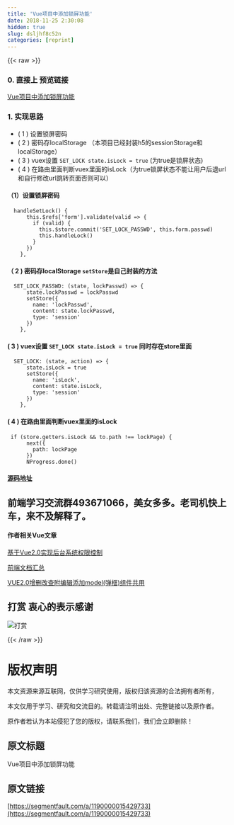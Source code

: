 ```yaml
---
title: 'Vue项目中添加锁屏功能' 
date: 2018-11-25 2:30:08
hidden: true
slug: dsljhf8c52n
categories: [reprint]
---
```


{{< raw >}}
<h3 id="articleHeader0">0. &#x76F4;&#x63A5;&#x4E0A; &#x9884;&#x89C8;&#x94FE;&#x63A5;</h3><p><a href="https://mgbq.github.io/vue-permission/#/login" rel="nofollow noreferrer" target="_blank">Vue&#x9879;&#x76EE;&#x4E2D;&#x6DFB;&#x52A0;&#x9501;&#x5C4F;&#x529F;&#x80FD;</a></p><h3 id="articleHeader1">1. &#x5B9E;&#x73B0;&#x601D;&#x8DEF;</h3><ul><li>( 1 ) &#x8BBE;&#x7F6E;&#x9501;&#x5C4F;&#x5BC6;&#x7801;</li><li>( 2 ) &#x5BC6;&#x7801;&#x5B58;localStorage &#xFF08;&#x672C;&#x9879;&#x76EE;&#x5DF2;&#x7ECF;&#x5C01;&#x88C5;h5&#x7684;sessionStorage&#x548C;localStorage&#xFF09;</li><li>( 3 ) vuex&#x8BBE;&#x7F6E; <code>SET_LOCK state.isLock = true</code> (&#x4E3A;true&#x662F;&#x9501;&#x5C4F;&#x72B6;&#x6001;)</li><li>( 4 ) &#x5728;&#x8DEF;&#x7531;&#x91CC;&#x9762;&#x5224;&#x65AD;vuex&#x91CC;&#x9762;&#x7684;isLock&#xFF08;&#x4E3A;true&#x9501;&#x5C4F;&#x72B6;&#x6001;&#x4E0D;&#x80FD;&#x8BA9;&#x7528;&#x6237;&#x540E;&#x9000;url&#x548C;&#x81EA;&#x884C;&#x4FEE;&#x6539;url&#x8DF3;&#x8F6C;&#x9875;&#x9762;&#x5426;&#x5219;&#x53EF;&#x4EE5;&#xFF09;</li></ul><h4>&#xFF08;1&#xFF09;&#x8BBE;&#x7F6E;&#x9501;&#x5C4F;&#x5BC6;&#x7801;</h4><div class="widget-codetool" style="display:none"><div class="widget-codetool--inner"><span class="selectCode code-tool" data-toggle="tooltip" data-placement="top" title="" data-original-title="&#x5168;&#x9009;"></span> <span type="button" class="copyCode code-tool" data-toggle="tooltip" data-placement="top" data-clipboard-text="  handleSetLock() {
      this.$refs[&apos;form&apos;].validate(valid =&gt; {
        if (valid) {
          this.$store.commit(&apos;SET_LOCK_PASSWD&apos;, this.form.passwd)
          this.handleLock()
        }
      })
    }," title="" data-original-title="&#x590D;&#x5236;"></span> <span type="button" class="saveToNote code-tool" data-toggle="tooltip" data-placement="top" title="" data-original-title="&#x653E;&#x8FDB;&#x7B14;&#x8BB0;"></span></div></div><pre class="hljs kotlin"><code>  handleSetLock() {
      <span class="hljs-keyword">this</span>.$refs[<span class="hljs-string">&apos;form&apos;</span>].validate(valid =&gt; {
        <span class="hljs-keyword">if</span> (valid) {
          <span class="hljs-keyword">this</span>.$store.commit(<span class="hljs-string">&apos;SET_LOCK_PASSWD&apos;</span>, <span class="hljs-keyword">this</span>.form.passwd)
          <span class="hljs-keyword">this</span>.handleLock()
        }
      })
    },</code></pre><h4>&#xFF08; 2 ) &#x5BC6;&#x7801;&#x5B58;localStorage <code>setStore</code>&#x662F;&#x81EA;&#x5DF1;&#x5C01;&#x88C5;&#x7684;&#x65B9;&#x6CD5;</h4><div class="widget-codetool" style="display:none"><div class="widget-codetool--inner"><span class="selectCode code-tool" data-toggle="tooltip" data-placement="top" title="" data-original-title="&#x5168;&#x9009;"></span> <span type="button" class="copyCode code-tool" data-toggle="tooltip" data-placement="top" data-clipboard-text="  SET_LOCK_PASSWD: (state, lockPasswd) =&gt; {
      state.lockPasswd = lockPasswd
      setStore({
        name: &apos;lockPasswd&apos;,
        content: state.lockPasswd,
        type: &apos;session&apos;
      })
    }," title="" data-original-title="&#x590D;&#x5236;"></span> <span type="button" class="saveToNote code-tool" data-toggle="tooltip" data-placement="top" title="" data-original-title="&#x653E;&#x8FDB;&#x7B14;&#x8BB0;"></span></div></div><pre class="hljs pf"><code>  SET_LOCK_PASSWD: (<span class="hljs-keyword">state</span>, lockPasswd) =&gt; {
      <span class="hljs-keyword">state</span>.lockPasswd = lockPasswd
      <span class="hljs-built_in">set</span>Store({
        name: &apos;lockPasswd&apos;,
        content: <span class="hljs-keyword">state</span>.lockPasswd,
        type: &apos;session&apos;
      })
    },</code></pre><h4>( 3 ) vuex&#x8BBE;&#x7F6E; <code>SET_LOCK state.isLock = true</code> &#x540C;&#x65F6;&#x5B58;&#x5728;store&#x91CC;&#x9762;</h4><div class="widget-codetool" style="display:none"><div class="widget-codetool--inner"><span class="selectCode code-tool" data-toggle="tooltip" data-placement="top" title="" data-original-title="&#x5168;&#x9009;"></span> <span type="button" class="copyCode code-tool" data-toggle="tooltip" data-placement="top" data-clipboard-text="  SET_LOCK: (state, action) =&gt; {
      state.isLock = true
      setStore({
        name: &apos;isLock&apos;,
        content: state.isLock,
        type: &apos;session&apos;
      })
    }," title="" data-original-title="&#x590D;&#x5236;"></span> <span type="button" class="saveToNote code-tool" data-toggle="tooltip" data-placement="top" title="" data-original-title="&#x653E;&#x8FDB;&#x7B14;&#x8BB0;"></span></div></div><pre class="hljs pf"><code>  SET_LOCK: (<span class="hljs-keyword">state</span>, action) =&gt; {
      <span class="hljs-keyword">state</span>.isLock = true
      <span class="hljs-built_in">set</span>Store({
        name: &apos;isLock&apos;,
        content: <span class="hljs-keyword">state</span>.isLock,
        type: &apos;session&apos;
      })
    },</code></pre><h4>( 4 ) &#x5728;&#x8DEF;&#x7531;&#x91CC;&#x9762;&#x5224;&#x65AD;vuex&#x91CC;&#x9762;&#x7684;isLock</h4><div class="widget-codetool" style="display:none"><div class="widget-codetool--inner"><span class="selectCode code-tool" data-toggle="tooltip" data-placement="top" title="" data-original-title="&#x5168;&#x9009;"></span> <span type="button" class="copyCode code-tool" data-toggle="tooltip" data-placement="top" data-clipboard-text=" if (store.getters.isLock &amp;&amp; to.path !== lockPage) {
      next({
        path: lockPage
      })
      NProgress.done()" title="" data-original-title="&#x590D;&#x5236;"></span> <span type="button" class="saveToNote code-tool" data-toggle="tooltip" data-placement="top" title="" data-original-title="&#x653E;&#x8FDB;&#x7B14;&#x8BB0;"></span></div></div><pre class="hljs stylus"><code> <span class="hljs-keyword">if</span> (store<span class="hljs-selector-class">.getters</span><span class="hljs-selector-class">.isLock</span> &amp;&amp; to<span class="hljs-selector-class">.path</span> !== lockPage) {
      next({
        path: lockPage
      })
      NProgress.done()</code></pre><h4><a href="https://github.com/mgbq/nx-admin" rel="nofollow noreferrer" target="_blank">&#x6E90;&#x7801;&#x5730;&#x5740;</a></h4><h2 id="articleHeader2">&#x524D;&#x7AEF;&#x5B66;&#x4E60;&#x4EA4;&#x6D41;&#x7FA4;493671066&#xFF0C;&#x7F8E;&#x5973;&#x591A;&#x591A;&#x3002;&#x8001;&#x53F8;&#x673A;&#x5FEB;&#x4E0A;&#x8F66;&#xFF0C;&#x6765;&#x4E0D;&#x53CA;&#x89E3;&#x91CA;&#x4E86;&#x3002;</h2><h4>&#x4F5C;&#x8005;&#x76F8;&#x5173;Vue&#x6587;&#x7AE0;</h4><p><a href="https://github.com/mgbq/vue-permission" rel="nofollow noreferrer" target="_blank">&#x57FA;&#x4E8E;Vue2.0&#x5B9E;&#x73B0;&#x540E;&#x53F0;&#x7CFB;&#x7EDF;&#x6743;&#x9650;&#x63A7;&#x5236;</a></p><p><a href="https://github.com/mgbq/front-end-Doc" rel="nofollow noreferrer" target="_blank">&#x524D;&#x7AEF;&#x6587;&#x6863;&#x6C47;&#x603B;</a></p><p><a href="https://github.com/mgbq/Vue-admin" rel="nofollow noreferrer" target="_blank">VUE2.0&#x589E;&#x5220;&#x6539;&#x67E5;&#x9644;&#x7F16;&#x8F91;&#x6DFB;&#x52A0;model(&#x5F39;&#x6846;)&#x7EC4;&#x4EF6;&#x5171;&#x7528;</a></p><h2 id="articleHeader3">&#x6253;&#x8D4F; &#x8877;&#x5FC3;&#x7684;&#x8868;&#x793A;&#x611F;&#x8C22;</h2><p><span class="img-wrap"><img data-src="/img/remote/1460000013472321?w=425&amp;h=425" src="https://static.alili.tech/img/remote/1460000013472321?w=425&amp;h=425" alt="&#x6253;&#x8D4F;" title="&#x6253;&#x8D4F;" style="cursor:pointer;display:inline"></span></p>
{{< /raw >}}

# 版权声明
本文资源来源互联网，仅供学习研究使用，版权归该资源的合法拥有者所有，

本文仅用于学习、研究和交流目的。转载请注明出处、完整链接以及原作者。

原作者若认为本站侵犯了您的版权，请联系我们，我们会立即删除！

## 原文标题
Vue项目中添加锁屏功能

## 原文链接
[https://segmentfault.com/a/1190000015429733](https://segmentfault.com/a/1190000015429733)

